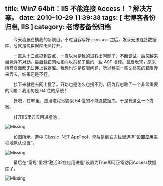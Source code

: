 title: Win7 64bit：IIS 不能连接 Access！？解决方案。
date: 2010-10-29 11:39:38
tags: [ 老博客备份归档, IIS ]
category: 老博客备份归档
---
　　今天凌晨在搞我的新项目。不过当我写好 `conn.asp` 之后，发现无法连接数据库。也就是说数据库无法打开。

　　一直从十二点搞到四点，一直以为是我的进程出问题了，不断调试。后来越来越觉得不对劲，最后我把网站指向以前机子里的一些 ASP 进程。最后发现，原来所有页面都无法连上数据库。我想也许是权限问题，所以我把一些文档夹的权限弄来弄去，结果还是不行。

　　接下来就是去网上搜了。开始也是怎么也搜不到，因为我忽略了一个非常重要的问题：我用的是 64 位的系统！

　　好吧，在IIS里，应用进程池貌似 64 位的不能连数据库。于是有这幺一个方案。

　　打开IIS里的应用进程池：

![Missing](https://dm.nbut.ac.cn/xcoder/archive/missing.jpg)


　　如图所示，选中 Classic .NET AppPool，然后是到右边栏里选择“设置应用进程池默认设置”。

![Missing](https://dm.nbut.ac.cn/xcoder/archive/missing.jpg)


　　最后在“常规”里将“激活32位应用进程”设置为True即可正常访问Access数据库了。

![Missing](https://dm.nbut.ac.cn/xcoder/archive/missing.jpg)
